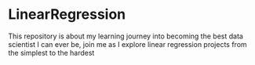# LinearRegression
This repository is about my learning journey into becoming the best data scientist I can ever be, join me as I explore linear regression projects from the simplest to the hardest
